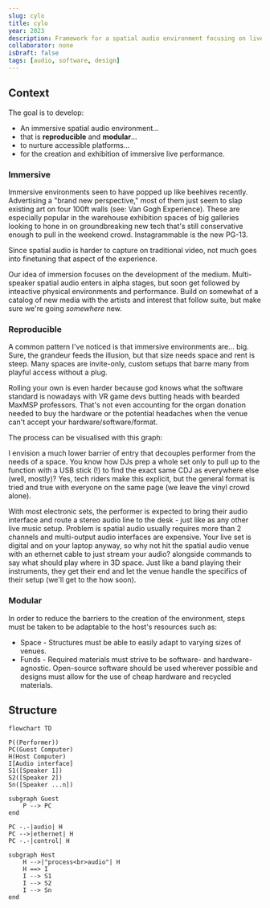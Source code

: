 ```yaml
---
slug: cylo
title: cylo
year: 2023
description: Framework for a spatial audio environment focusing on live performance, ease of access, and reproducibility.
collaborator: none
isDraft: false
tags: [audio, software, design]
---
```


## Context

The goal is to develop:

- An immersive spatial audio environment...
- that is **reproducible** and **modular**...
- to nurture accessible platforms...
- for the creation and exhibition of immersive live performance.

### Immersive

Immersive environments seen to have popped up like beehives recently. Advertising a "brand new perspective," most of them just seem to slap existing art on four 100ft walls (see: Van Gogh Experience). These are especially popular in the warehouse exhibition spaces of big galleries looking to hone in on groundbreaking new tech that's still conservative enough to pull in the weekend crowd. Instagrammable is the new PG-13.

Since spatial audio is harder to capture on traditional video, not much goes into finetuning that aspect of the experience.

Our idea of immersion focuses on the development of the medium. Multi-speaker spatial audio enters in alpha stages, but soon get followed by inteactive physical environments and performance. Build on somewhat of a catalog of new media with the artists and interest that follow suite, but make sure we're going _somewhere_ new.

### Reproducible

A common pattern I've noticed is that immersive environments are... big. Sure, the grandeur feeds the illusion, but that size needs space and rent is steep. Many spaces are invite-only, custom setups that barre many from playful access without a plug.

Rolling your own is even harder because god knows what the software standard is nowadays with VR game devs butting heads with bearded MaxMSP professors. That's not even accounting for the organ donation needed to buy the hardware or the potential headaches when the venue can't accept your hardware/software/format.

The process can be visualised with this graph:

I envision a much lower barrier of entry that decouples performer from the needs of a space. You know how DJs prep a whole set only to pull up to the function with a USB stick (!) to find the exact same CDJ as everywhere else (well, mostly)? Yes, tech riders make this explicit, but the general format is tried and true with everyone on the same page (we leave the vinyl crowd alone).

With most electronic sets, the performer is expected to bring their audio interface and route a stereo audio line to the desk - just like as any other live music setup. Problem is spatial audio usually requires more than 2 channels and multi-output audio interfaces are expensive. Your live set is digital and on your laptop anyway, so why not hit the spatial audio venue with an ethernet cable to just stream your audio? alongside commands to say what should play where in 3D space. Just like a band playing their instruments, they get their end and let the venue handle the specifics of their setup (we'll get to the how soon).

### Modular

In order to reduce the barriers to the creation of the environment, steps must be taken to be adaptable to the host's resources such as:

- Space - Structures must be able to easily adapt to varying sizes of venues.
- Funds - Required materials must strive to be software- and hardware-agnostic. Open-source software should be used wherever possible and designs must allow for the use of cheap hardware and recycled materials.

## Structure

```mermaid
flowchart TD

P((Performer))
PC(Guest Computer)
H(Host Computer)
I[Audio interface]
S1([Speaker 1])
S2([Speaker 2])
Sn([Speaker ...n])

subgraph Guest
	P --> PC
end

PC -.-|audio| H
PC -->|ethernet| H
PC -.-|control| H

subgraph Host
	H -->|"process<br>audio"| H
	H ==> I
	I --> S1
	I --> S2
	I --> Sn
end

```
